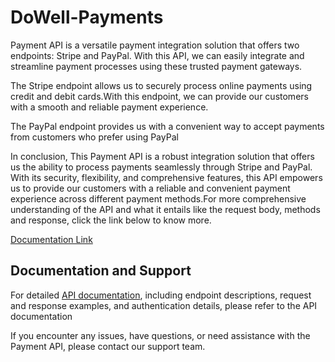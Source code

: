 # DoWell-Payments
Payment API is a versatile payment integration solution that offers two endpoints: Stripe and PayPal. With this API, we can easily integrate and streamline payment processes using these trusted payment gateways.

The Stripe endpoint allows us to securely process online payments using credit and debit cards.With this endpoint, we can provide our customers with a smooth and reliable payment experience.

The PayPal endpoint provides us with a convenient way to accept payments from customers who prefer using PayPal

In conclusion, This Payment API is a robust integration solution that offers us the ability to process payments seamlessly through Stripe and PayPal. With its security, flexibility, and comprehensive features, this API empowers us to provide our customers with a reliable and convenient payment experience across different payment methods.For more comprehensive understanding of the API and what it entails like the request body, methods and response, click the link below to know more.

[Documentation Link](https://documenter.getpostman.com/view/20868747/2s93mAVLjQ)

## Documentation and Support
For detailed [API documentation](https://documenter.getpostman.com/view/20868747/2s93mAVLjQ), including endpoint descriptions, request and response examples, and authentication details, please refer to the API documentation

If you encounter any issues, have questions, or need assistance with the Payment API, please contact our support team.
